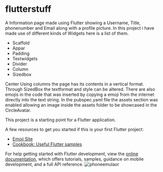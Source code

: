 # flutterstuff

A Information page made using Flutter showing a Username, Title, phonenumber and Email along with a profile picture.
In this project i have made use of different kinds of Widgets here is a list of them.
* Scaffold
* Appar
* Padding
* Textwidgets
* Divider
* Column
* Sizedbox

Center Using columns the page has its contents in a vertical format.
Through SizedBox the textformat and style can be altered.
There are also emojis in the code that was inserted by copying a emoji from the internet directly into the text string.
In the pubspec.yaml file the assets section was enabled allowing an image inside the assets folder to be showcased in the CircleAvatar.


This project is a starting point for a Flutter application.

A few resources to get you started if this is your first Flutter project:

- [Emoji Site](https://getemoji.com/)
- [Cookbook: Useful Flutter samples](https://docs.flutter.dev/cookbook)

For help getting started with Flutter development, view the
[online documentation](https://docs.flutter.dev/), which offers tutorials,
samples, guidance on mobile development, and a full API reference.
![phoneemulaor](https://github.com/Liander2/FlutterID/assets/150666994/51446f14-1c95-4039-9634-efc321c68fa6)
